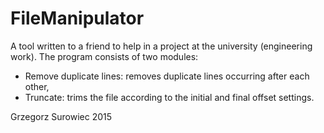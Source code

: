 # FileManipulator

A tool written to a friend to help in a project at the university (engineering work).
The program consists of two modules:
- Remove duplicate lines: removes duplicate lines occurring after each other,
- Truncate: trims the file according to the initial and final offset settings.

Grzegorz Surowiec 2015
